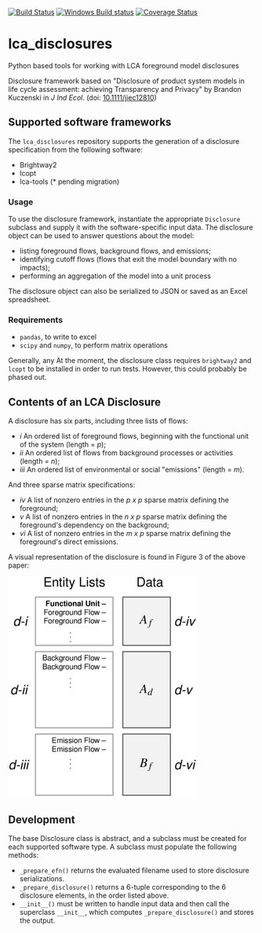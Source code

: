 [![Build Status](https://travis-ci.org/pjamesjoyce/lca_disclosures.svg?branch=master)](https://travis-ci.org/pjamesjoyce/lca_disclosures)
[![Windows Build status](https://ci.appveyor.com/api/projects/status/0iv7ounp1i9fq5g5?svg=true)](https://ci.appveyor.com/project/pjamesjoyce/lca-disclosures)
[![Coverage Status](https://coveralls.io/repos/github/pjamesjoyce/lca_disclosures/badge.svg?branch=master)](https://coveralls.io/github/pjamesjoyce/lca_disclosures?branch=master)

# lca_disclosures
Python based tools for working with LCA foreground model disclosures

Disclosure framework based on "Disclosure of product system models in life cycle assessment: achieving Transparency and Privacy" by Brandon Kuczenski in _J Ind Ecol_. (doi: [10.1111/jiec12810](https://doi.org/10.1111/jiec.12810))

## Supported software frameworks

The `lca_disclosures` repository supports the generation of a disclosure specification from the following software:
 
 - Brightway2
 - lcopt
 - lca-tools (* pending migration)
  
### Usage

To use the disclosure framework, instantiate the appropriate `Disclosure` subclass and supply it with the software-specific input data.  The disclosure object can be used to answer questions about the model:
 - listing foreground flows, background flows, and emissions;
 - identifying cutoff flows (flows that exit the model boundary with no impacts);
 - performing an aggregation of the model into a unit process
 
The disclosure object can also be serialized to JSON or saved as an Excel spreadsheet.

### Requirements

 - `pandas`, to write to excel
 - `scipy` and `numpy`, to perform matrix operations

Generally, any At the moment, the disclosure class requires `brightway2` and `lcopt` to be installed in order to run tests.  However, this could probably be phased out.  

## Contents of an LCA Disclosure

A disclosure has six parts, including three lists of flows:

 - _i_ An ordered list of foreground flows, beginning with the functional unit of the system (length = _p_);
 - _ii_ An ordered list of flows from background processes or activities (length = _n_);
 - _iii_ An ordered list of environmental or social "emissions" (length = _m_).
 
And three sparse matrix specifications:

 - _iv_ A list of nonzero entries in the _p x p_ sparse matrix defining the foreground;
 - _v_ A list of nonzero entries in the _n x p_ sparse matrix defining the foreground's dependency on the background;
 - _vi_ A list of nonzero entries in the _m x p_ sparse matrix defining the foreground's direct emissions.

A visual representation of the disclosure is found in Figure 3 of the above paper:

<img alt="Graphical depiction of an LCA disclosure" src="jie-disclosure_fig3.png" width=384>

## Development

The base Disclosure class is abstract, and a subclass must be created for each supported software type.  A subclass must populate the following methods:

 - `_prepare_efn()` returns the evaluated filename used to store disclosure serializations.
 - `_prepare_disclosure()` returns a 6-tuple corresponding to the 6 disclosure elements, in the order listed above. 
 - `__init__()` must be written to handle input data and then call the superclass `__init__`, which computes `_prepare_disclosure()` and stores the output.
